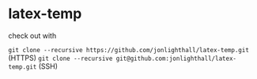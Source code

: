 # latex-temp
check out with

`git clone --recursive https://github.com/jonlighthall/latex-temp.git` (HTTPS)
`git clone --recursive git@github.com:jonlighthall/latex-temp.git` (SSH)
